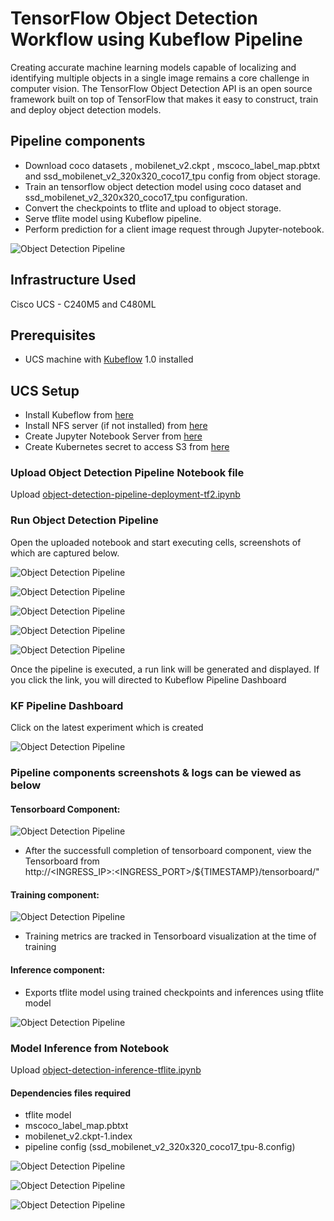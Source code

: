 # TensorFlow Object Detection Workflow using Kubeflow Pipeline

Creating accurate machine learning models capable of localizing and identifying multiple objects in a single image remains a core challenge in computer vision. The TensorFlow Object Detection API is an open source framework built on top of TensorFlow that makes it easy to construct, train and deploy object detection models.

## Pipeline components
* Download coco datasets , mobilenet_v2.ckpt , mscoco_label_map.pbtxt and ssd_mobilenet_v2_320x320_coco17_tpu config from object storage.  
* Train an tensorflow object detection model using coco dataset and ssd_mobilenet_v2_320x320_coco17_tpu configuration.
* Convert the checkpoints to tflite and upload to object storage.
* Serve tflite model using Kubeflow pipeline.
* Perform prediction for a client image request through Jupyter-notebook. 

![Object Detection Pipeline](pictures/pipeline.PNG)

## <a name='InfrastructureUsed'></a>**Infrastructure Used**
Cisco UCS - C240M5 and C480ML
## <a name='Prerequisites'></a>**Prerequisites**
* UCS machine with [Kubeflow](https://www.kubeflow.org/) 1.0 installed


## <a name='UCSSetup'></a>**UCS Setup**

* Install Kubeflow from [here](../../../../../../install)
* Install NFS server (if not installed) from [here](../#ucs-setup)
* Create Jupyter Notebook Server from [here](../#create-jupyter-notebook-server)
* Create Kubernetes secret to access S3 from [here](../#create-kubernetes-secret-to-access-s3)

### <a name='UploadNotebookfile'></a>**Upload Object Detection Pipeline Notebook file**

Upload [object-detection-pipeline-deployment-tf2.ipynb](object-detection-pipeline-deployment-tf2.ipynb)

### <a name='RunPipeline'></a>**Run Object Detection Pipeline**

Open the uploaded notebook and start executing cells, screenshots of which are captured below.

![Object Detection Pipeline](pictures/clone.PNG)

![Object Detection Pipeline](pictures/loadpipeline.PNG)

![Object Detection Pipeline](pictures/volumeclaim.PNG)


![Object Detection Pipeline](pictures/pipelinefunc.PNG)

![Object Detection Pipeline](pictures/compile.PNG)

Once the pipeline is executed, a run link will be generated and displayed. 
If you click the link, you will directed to Kubeflow Pipeline Dashboard

### <a name='PipelineDashboard'></a>**KF Pipeline Dashboard**

Click on the latest experiment which is created

![Object Detection Pipeline](pictures/experim.PNG)

### Pipeline components screenshots & logs can be viewed as below

#### Tensorboard Component:

![Object Detection Pipeline](pictures/tfboard_comp.PNG)

* After the successfull completion of tensorboard component, view the Tensorboard from   
   http://<INGRESS_IP>:<INGRESS_PORT>/${TIMESTAMP}/tensorboard/"

#### Training component:

![Object Detection Pipeline](pictures/train-comp.PNG)

* Training metrics are tracked in Tensorboard visualization at the time of training

#### Inference component:

* Exports tflite model using trained checkpoints and inferences using tflite model

![Object Detection Pipeline](pictures/infern_comp.PNG)

### <a name='ModelInference'></a>**Model Inference from Notebook**

Upload [object-detection-inference-tflite.ipynb](object-detection-inference-tflite.ipynb)

#### Dependencies files required
* tflite model
* mscoco_label_map.pbtxt
* mobilenet_v2.ckpt-1.index
* pipeline config (ssd_mobilenet_v2_320x320_coco17_tpu-8.config)

![Object Detection Pipeline](pictures/load-tflite.PNG)

![Object Detection Pipeline](pictures/input_image.PNG)

![Object Detection Pipeline](pictures/test_image.PNG)












